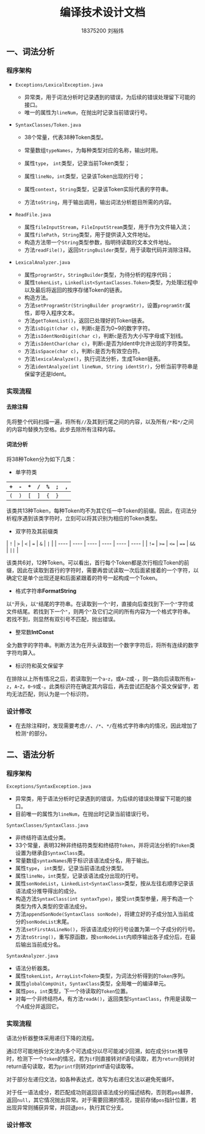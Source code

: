 # <center>编译技术设计文档</center>

<center>18375200 刘裕炜</center>

## 一、词法分析

### 程序架构

* `Exceptions/LexicalException.java`
  * 异常类，用于词法分析时记录遇到的错误，为后续的错误处理留下可能的接口。
  * 唯一的属性为`lineNum`，在抛出时记录当前错误行号。
  
* `SyntaxClasses/Token.java`
  * 38个常量，代表38种Token类型。
  * 常量数组`typeNames`，为每种类型对应的名称，输出时用。
  
  * 属性`type`， `int`类型，记录当前Token类型；
  * 属性`lineNo`，`int`类型，记录该Token出现的行号；
  * 属性`context`，`String`类型，记录该Token实际代表的字符串。
  * 方法`toString`，用于输出调用，输出词法分析题目所需的内容。
  
* `ReadFile.java`

  * 属性`fileInputStream`，`FileInputStream`类型，用于作为文件输入流；
  * 属性`filePath`，`String`类型，用于提供读入文件地址。
  * 构造方法带一个`String`类型参数，指明待读取的文本文件地址。
  * 方法`readFile()`，返回`StringBuilder`类型，用于读取代码并消除注释。

* `LexicalAnalyzer.java`

  * 属性`progranStr`，`StringBuilder`类型，为待分析的程序代码；
  * 属性`tokenList`，`Linkedlist<SyntaxClasses.Token>`类型，为处理过程中以及最后将返回的按序存储Token的链表。
  * 构造方法。
  * 方法`setProgramStr(StringBuilder programStr)`，设置`programStr`属性，即导入程序文本。
  * 方法`getTokenList()`，返回已处理好的Token链表。
  * 方法`isDigit(char c)`，判断`c`是否为0~9的数字字符。
  * 方法`isIdentNonDigit(char c)`，判断`c`是否为大小写字母或下划线。
  * 方法`isIdentChar(char c)`，判断`c`是否为Ident中允许出现的字符类型。
  * 方法`isSpace(char c)`，判断`c`是否为有效空白符。
  * 方法`lexicalAnalyze()`，执行词法分析，生成Token链表。
  * 方法`identAnalyze(int lineNum, String identStr)`，分析当前字符串是保留字还是Ident。

### 实现流程

#### 去除注释

先将整个代码扫描一遍，将所有`//`及其到行尾之间的内容，以及所有`/*`和`*/`之间的内容均替换为空格。此步去除所有注释内容。

#### 词法分析

将38种Token分为如下几类：
* 单字符类

| `+`  | `-`  | `*`  | `/`  | `%`  | `;`  | `,`  |
| ---- | ---- | ---- | ---- | ---- | ---- | ---- |
| `(`  | `)`  | `[`  | `]`  | `{`  | `}`  |      |

该类共13种Token，每种Token均不为其它任一中Token的前缀。因此，在词法分析程序遇到该类字符时，立刻可以将其识别为相应的Token类型。

* 双字符及其前缀类

| `!`  | `>`  | `<`  | `=`  | `&`  | `|`  |
| ---- | ---- | ---- | ---- | ---- | ---- |
| `!=` | `>=` | `<=` | `==` | `&&` | `||` |

该类共6对，12种Token。可以看出，首行每个Token都是次行相应Token的前缀，因此在读取到首行的字符时，需要再尝试读取一次后面紧接着的一个字符，以确定它是单个出现还是和后面紧跟着的符号一起构成一个Token。

* 格式字符串**FormatString**

以`"`开头，以`"`结尾的字符串。在读取到一个`"`时，直接向后查找到下一个`"`字符或文件结尾。若找到下一个`"`，则两个`"`及它们之间的所有内容为一个格式字符串。若找不到，则显然有双引号不匹配，抛出错误。

* 整常数**IntConst**

全为数字的字符串。判断方法为在开头读取到一个数字字符后，将所有连续的数字字符均算入。

* 标识符和英文保留字

在排除以上所有情况之后，若读取到一个`a`-`z`，或`A`-`Z`或`-`，则一路向后读取所有`a`-`z`，`A`-`Z`，`0`-`9`或`-`。此类标识符在确定其内容后，再去尝试匹配各个英文保留字，若均无法匹配，则认为是一个标识符。

### 设计修改

* 在去除注释时，发现需要考虑`//`、`/*`、`*/`在格式字符串内的情况，因此增加了检测`"`的部分。

## 二、语法分析

### 程序架构

`Exceptions/SyntaxException.java`

* 异常类，用于语法分析时记录遇到的错误，为后续的错误处理留下可能的接口。
* 目前唯一的属性为`lineNum`，在抛出时记录当前错误行号。

`SyntaxClasses/SyntaxClass.java`

* 非终结符语法成分类。
* 33个常量，表明32种非终结符类型和终结符`Token`，并将词法分析的`Token`类设置为继承自`SyntaxClass`类。
* 常量数组`syntaxNames`用于标识该语法成分名，用于输出。
* 属性`type`， `int`类型，记录当前语法成分类型。
* 属性`lineNo`，`int`类型，记录该语法成分出现的行号。
* 属性`sonNodeList`，`LinkedList<SyntaxClass>`类型，按从左往右顺序记录该语法成分推导得出的成分。
* 构造方法`SyntaxClass(int syntaxType)`，接受`int`类型参量，用于构造一个类型为传入类型的空语法成分。
* 方法`appendSonNode(SyntaxClass sonNode)`，将建立好的子成分加入当前成分的`sonNodeList`末尾。
* 方法`setFirstAsLineNo()`，将该语法成分的行号设置为第一个子成分的行号。
* 方法`toString()`，重写原函数，按`sonNodeList`内顺序输出各子成分后，在最后输出当前成分名。

`SyntaxAnalyzer.java`

* 语法分析器类。
* 属性`tokenList`，`ArrayList<Token>`类型，为词法分析得到的`Token`序列。
* 属性`globalCompUnit`，`SyntaxClass`类型，全局唯一的编译单元。
* 属性`pos`，`int`类型，下一个待读取的`Token`位置。
* 对每一个非终结符$A$，有方法`readA()`，返回类型`SyntaxClass`，作用是读取一个$A$成分并返回它。

### 实现流程

语法分析器整体采用递归下降的流程。

通过尽可能地拆分文法内多个可选成分以尽可能减少回溯，如在成分`Stmt`推导时，检测下一个`Token`的情况，若为`if`则直接转对if语句读取，若为`return`则转对return语句读取，若为`printf`则转对printf语句读取等。

对于部分左递归文法，如各种表达式，改写为右递归文法以避免死循环。

对于任一语法成分，若匹配成功则返回该语法成分的描述结构，否则若`pos`越界，返回`null`，其它情况抛出异常。对于需要回溯的情况，提前存储`pos`指针位置，若出现异常则捕获异常，并回退`pos`，执行其它分支。

### 设计修改

